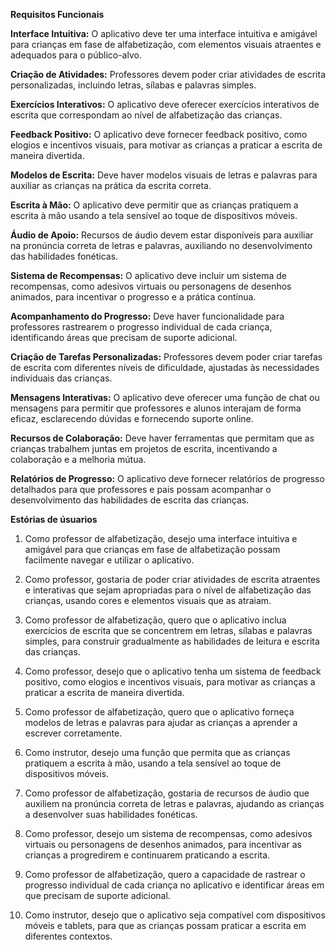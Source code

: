 **Requisitos Funcionais**

**Interface Intuitiva:**
O aplicativo deve ter uma interface intuitiva e amigável para crianças em fase de alfabetização, com elementos visuais atraentes e adequados para o público-alvo.

**Criação de Atividades:**
Professores devem poder criar atividades de escrita personalizadas, incluindo letras, sílabas e palavras simples.

**Exercícios Interativos:**
O aplicativo deve oferecer exercícios interativos de escrita que correspondam ao nível de alfabetização das crianças.

**Feedback Positivo:**
O aplicativo deve fornecer feedback positivo, como elogios e incentivos visuais, para motivar as crianças a praticar a escrita de maneira divertida.

**Modelos de Escrita:**
Deve haver modelos visuais de letras e palavras para auxiliar as crianças na prática da escrita correta.

**Escrita à Mão:**
O aplicativo deve permitir que as crianças pratiquem a escrita à mão usando a tela sensível ao toque de dispositivos móveis.

**Áudio de Apoio:**
Recursos de áudio devem estar disponíveis para auxiliar na pronúncia correta de letras e palavras, auxiliando no desenvolvimento das habilidades fonéticas.

**Sistema de Recompensas:**
O aplicativo deve incluir um sistema de recompensas, como adesivos virtuais ou personagens de desenhos animados, para incentivar o progresso e a prática contínua.

**Acompanhamento do Progresso:**
Deve haver funcionalidade para professores rastrearem o progresso individual de cada criança, identificando áreas que precisam de suporte adicional.

**Criação de Tarefas Personalizadas:**
Professores devem poder criar tarefas de escrita com diferentes níveis de dificuldade, ajustadas às necessidades individuais das crianças.

**Mensagens Interativas:**
O aplicativo deve oferecer uma função de chat ou mensagens para permitir que professores e alunos interajam de forma eficaz, esclarecendo dúvidas e fornecendo suporte online.

**Recursos de Colaboração:**
Deve haver ferramentas que permitam que as crianças trabalhem juntas em projetos de escrita, incentivando a colaboração e a melhoria mútua.

**Relatórios de Progresso:**
O aplicativo deve fornecer relatórios de progresso detalhados para que professores e pais possam acompanhar o desenvolvimento das habilidades de escrita das crianças.


**Estórias de úsuarios**

1. Como professor de alfabetização, desejo uma interface intuitiva e amigável para que crianças em fase de alfabetização possam facilmente navegar e utilizar o aplicativo.

2. Como professor, gostaria de poder criar atividades de escrita atraentes e interativas que sejam apropriadas para o nível de alfabetização das crianças, usando cores e elementos visuais que as atraiam.

3. Como professor de alfabetização, quero que o aplicativo inclua exercícios de escrita que se concentrem em letras, sílabas e palavras simples, para construir gradualmente as habilidades de leitura e escrita das crianças.

4. Como professor, desejo que o aplicativo tenha um sistema de feedback positivo, como elogios e incentivos visuais, para motivar as crianças a praticar a escrita de maneira divertida.

5. Como professor de alfabetização, quero que o aplicativo forneça modelos de letras e palavras para ajudar as crianças a aprender a escrever corretamente.

6. Como instrutor, desejo uma função que permita que as crianças pratiquem a escrita à mão, usando a tela sensível ao toque de dispositivos móveis.

7. Como professor de alfabetização, gostaria de recursos de áudio que auxiliem na pronúncia correta de letras e palavras, ajudando as crianças a desenvolver suas habilidades fonéticas.

8. Como professor, desejo um sistema de recompensas, como adesivos virtuais ou personagens de desenhos animados, para incentivar as crianças a progredirem e continuarem praticando a escrita.

9. Como professor de alfabetização, quero a capacidade de rastrear o progresso individual de cada criança no aplicativo e identificar áreas em que precisam de suporte adicional.

10. Como instrutor, desejo que o aplicativo seja compatível com dispositivos móveis e tablets, para que as crianças possam praticar a escrita em diferentes contextos.

